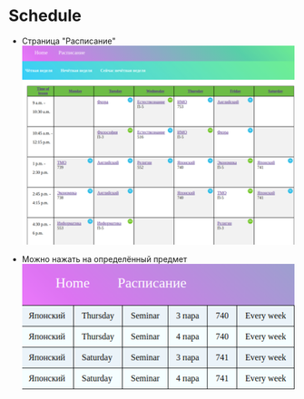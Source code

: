 # Schedule

- Страница "Расписание"
![Альтернативный текст](/readme1.png)

- Можно нажать на определённый предмет 
![Альтернативный текст](/readme2.png)
